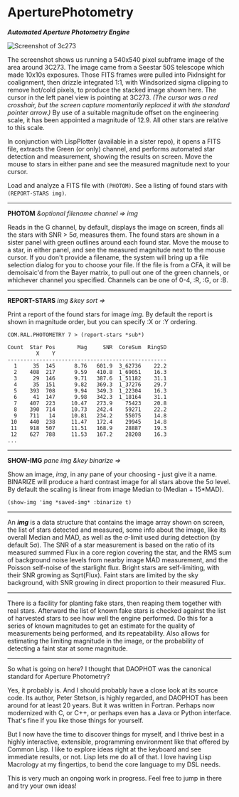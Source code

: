 # AperturePhotometry

_**Automated Aperture Photometry Engine**_ 


![Screenshot of 3c273](https://github.com/dbmcclain/AperturePhotometry/assets/3160577/f7bb2c68-9346-4a18-8934-4a6ca91ef306)

The screenshot shows us running a 540x540 pixel subframe image of the area around 3C273. The image came from a Seestar 50S telescope which made 10x10s exposures. Those FITS frames were pulled into PixInsight for coalignment, then drizzle integrated 1:1, with Windsorized sigma clipping to remove hot/cold pixels, to produce the stacked image shown here. The cursor in the left panel view is pointing at 3C273. _(The cursor was a red crosshair, but the screen capture momentarily replaced it with the standard pointer arrow.)_ By use of a suitable magnitude offset on the engineering scale, it has been appointed a magnitude of 12.9. All other stars are relative to this scale.

In conjunction with LispPlotter (available in a sister repo), it opens a FITS file, extracts the Green (or only) channel, and performs automated star detection and measurement, showing the results on screen. Move the mouse to stars in either pane and see the measured magnitude next to your cursor. 

Load and analyze a FITS file with `(PHOTOM)`. See a listing of found stars with `(REPORT-STARS img)`.

---
**PHOTOM** _&optional filename channel => img_

Reads in the G channel, by default, displays the image on screen, finds all the stars with SNR > 5σ, measures them. The found stars are shown in a sister panel with green outlines around each found star. Move the mouse to a star, in either panel, and see the measured magnitude next to the mouse cursor. If you don't provide a filename, the system will bring up a file selection dialog for you to choose your file. If the file is from a CFA, it will be demoisaic'd from the Bayer matrix, to pull out one of the green channels, or whichever channel you specified. Channels can be one of 0-4, :R, :G, or :B.

---
**REPORT-STARS** _img &key sort =>_

Print a report of the found stars for image _img_. By default the report is shown in magnitude order, but you can specify :X or :Y ordering.

```
COM.RAL.PHOTOMETRY 7 > (report-stars *sub*)

Count  Star Pos       Mag     SNR  CoreSum  RingSD
         X    Y
--------------------------------------------------
  1     35  145      8.76   601.9  3_62736    22.2
  2    408  217      9.59   410.8  1_69051    16.3
  3     29  146      9.71   387.6  1_51182    31.1
  4     35  151      9.82   369.3  1_37276    29.7
  5    393  708      9.94   349.3  1_22304    16.3
  6     41  147      9.98   342.3  1_18164    31.1
  7    407  223     10.47   273.9    75423    20.8
  8    390  714     10.73   242.4    59271    22.2
  9    711   14     10.81   234.2    55075    14.8
 10    440  238     11.47   172.4    29945    14.8
 11    918  507     11.51   168.9    28887    19.3
 12    627  788     11.53   167.2    28208    16.3
...
```
---

**SHOW-IMG** _pane img &key binarize =>_

Show an image, _img_, in any pane of your choosing - just give it a name. BINARIZE will produce a hard contrast image for all stars above the 5σ level. By default the scaling is linear from image Median to (Median + 15*MAD).

`(show-img 'img *saved-img* :binarize t)`

---
An _**img**_ is a data structure that contains the image array shown on screen, the list of stars detected and measured, some info about the image, like its overall Median and MAD, as well as the σ-limit used during detection (by default 5σ). The SNR of a star measurement is based on the ratio of its measured summed Flux in a core region covering the star, and the RMS sum of background noise levels from nearby image MAD measurement, and the Poisson self-noise of the starlight flux. Bright stars are self-limiting, with their SNR growing as Sqrt(Flux). Faint stars are limited by the sky background, with SNR growing in direct proportion to their measured Flux.

---
There is a facility for planting fake stars, then reaping them together with real stars. Afterward the list of known fake stars is checked against the list of harvested stars to see how well the engine performed. Do this for a series of known magnitudes to get an estimate for the quality of measurements being performed, and its repeatability. Also allows for estimating the limiting magnitude in the image, or the probability of detecting a faint star at some magnitude.

---
So what is going on here? I thought that DAOPHOT was the canonical standard for Aperture Photometry?

Yes, it probably is. And I should probably have a close look at its source code. Its author, Peter Stetson, is highly regarded, and DAOPHOT has been around for at least 20 years. But it was written in Fortran. Perhaps now modernized with C, or C++, or perhaps even has a Java or Python interface. That's fine if you like those things for yourself.

But I now have the time to discover things for myself, and I thrive best in a highly interactive, extensible, programming environment like that offered by Common Lisp. I like to explore ideas right at the keyboard and see immediate results, or not. Lisp lets me do all of that. I love having Lisp Macrology at my fingertips, to bend the core language to my DSL needs.

This is very much an ongoing work in progress. Feel free to jump in there and try your own ideas!
